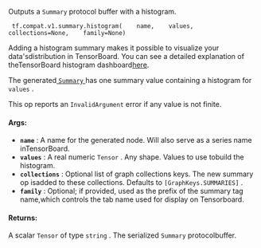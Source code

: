 Outputs a  `Summary`  protocol buffer with a histogram.

```
 tf.compat.v1.summary.histogram(    name,    values,    collections=None,    family=None) 
```

Adding a histogram summary makes it possible to visualize your data'sdistribution in TensorBoard. You can see a detailed explanation of theTensorBoard histogram dashboard[here](https://tensorflow.google.cn/get_started/tensorboard_histograms).

The generated[ `Summary` ](https://tensorflow.google.cn/code/tensorflow/core/framework/summary.proto)has one summary value containing a histogram for  `values` .

This op reports an  `InvalidArgument`  error if any value is not finite.

#### Args:
- **`name`** : A name for the generated node. Will also serve as a series name inTensorBoard.
- **`values`** : A real numeric  `Tensor` . Any shape. Values to use tobuild the histogram.
- **`collections`** : Optional list of graph collections keys. The new summary op isadded to these collections. Defaults to  `[GraphKeys.SUMMARIES]` .
- **`family`** : Optional; if provided, used as the prefix of the summary tag name,which controls the tab name used for display on Tensorboard.


#### Returns:
A scalar  `Tensor`  of type  `string` . The serialized  `Summary`  protocolbuffer.

